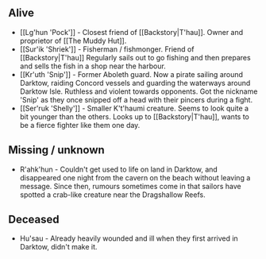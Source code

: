 ## Alive
- [[Lg'hun 'Pock']] - Closest friend of [[Backstory|T'hau]]. Owner and proprietor of [[The Muddy Hut]].
- [[Sur'ik 'Shriek']] - Fisherman / fishmonger. Friend of [[Backstory|T'hau]] Regularly sails out to go fishing and then prepares and sells the fish in a shop near the harbour.
- [[Kr'uth 'Snip']] - Former Aboleth guard. Now a pirate sailing around Darktow, raiding Concord vessels and guarding the waterways around Darktow Isle. Ruthless and violent towards opponents. Got the nickname 'Snip' as they once snipped off a head with their pincers during a fight.
- [[Ser'ruk 'Shelly']] - Smaller K't'haumi creature. Seems to look quite a bit younger than the others. Looks up to [[Backstory|T'hau]], wants to be a fierce fighter like them one day.

## Missing / unknown
- R'ahk'hun - Couldn't get used to life on land in Darktow, and disappeared one night from the cavern on the beach without leaving a message. Since then, rumours sometimes come in that sailors have spotted a crab-like creature near the Dragshallow Reefs.

## Deceased
- Hu'sau - Already heavily wounded and ill when they first arrived in Darktow, didn't make it.